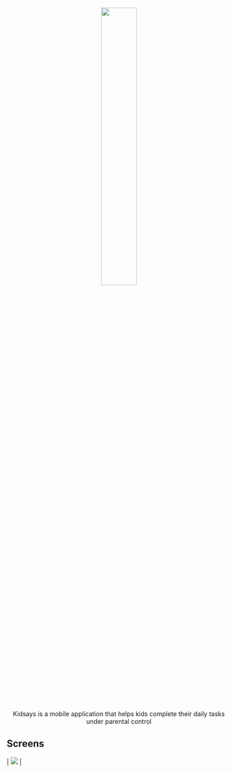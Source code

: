 # <div align="center"><a href="#"><img src="https://fabs.media/wp-content/uploads/2020/10/logo-Fabs.png" width="40%" style="margin: auto; display: block"></a></div>

<div align="center">

Kidsays is a mobile application that helps kids complete their daily tasks under parental control
</div>

## Screens

| ![](https://i.imgur.com/GK40mHL.jpg) | 
